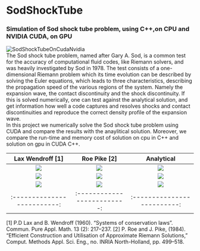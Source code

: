 # SodShockTube
### Simulation of Sod shock tube problem, using C++,on CPU and NVIDIA CUDA, on GPU
![SodShockTubeOnCudaNvidia](http://zomorod.me/wp-content/uploads/2019/10/Sod.jpg)<br/>
The Sod shock tube problem, named after Gary A. Sod, is a common test for the accuracy of computational fluid codes, like Riemann solvers, and was heavily investigated by Sod in 1978. The test consists of a one-dimensional Riemann problem which its time evolution can be described by solving the Euler equations, which leads to three characteristics, describing the propagation speed of the various regions of the system. Namely the expansion wave, the contact discontinuity and the shock discontinuity. If this is solved numerically, one can test against the analytical solution, and get information how well a code captures and resolves shocks and contact discontinuities and reproduce the correct density profile of the expansion wave.  
In this project we numerically solve the Sod shock tube problem using CUDA and compare the results with the anaylitical solution. Moreover, we compare the run-time and memory cost of solution on cpu in C++ and solution on gpu in CUDA C++.

Lax Wendroff [1]   |  Roe Pike [2]       | Analytical
:-------------------------:|:-------------------------:|:-------------------------:
![](http://zomorod.me/wp-content/uploads/2020/02/density.gif)  |  ![](http://zomorod.me/wp-content/uploads/2020/02/density.gif)  |  ![](http://zomorod.me/wp-content/uploads/2020/02/density.gif)<br/>
![](http://zomorod.me/wp-content/uploads/2020/02/density.gif)  |  ![](http://zomorod.me/wp-content/uploads/2020/02/density.gif)  |  ![](http://zomorod.me/wp-content/uploads/2020/02/density.gif)<br/>
![](http://zomorod.me/wp-content/uploads/2020/02/density.gif)  |  ![](http://zomorod.me/wp-content/uploads/2020/02/density.gif)  |  ![](http://zomorod.me/wp-content/uploads/2020/02/density.gif)<br/>
:-------------------------:|:-------------------------:|:-------------------------:
[1] P.D Lax and B. Wendroff (1960). “Systems of conservation laws”. Commun. Pure Appl. Math. 13 (2): 217–237.
[2] P. Roe and J. Pike, (1984). “Efficient Construction and Utilisation of Approximate Riemann Solutions,” Comput. Methods Appl. Sci. Eng., no. INRIA North-Holland, pp. 499–518.
